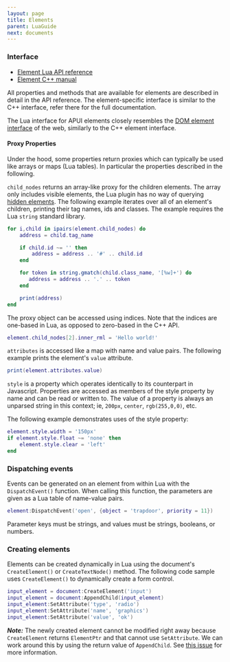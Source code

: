 ```yaml
---
layout: page
title: Elements
parent: LuaGuide
next: documents
---
```


### Interface

- [Element Lua API reference](api_reference.html#Element)
- [Element C++ manual](../cpp_manual/elements.html)

All properties and methods that are available for elements are described in detail in the API reference. The element-specific interface is similar to the C++ interface, refer there for the full documentation.

The Lua interface for APUI elements closely resembles the [DOM element interface](https://developer.mozilla.org/en-US/docs/Web/API/element) of the web, similarly to the C++ element interface.

#### Proxy Properties

Under the hood, some properties return proxies which can typically be used like arrays or maps (Lua tables). In particular the properties described in the following.

`child_nodes` returns an array-like proxy for the children elements. The array only includes visible elements, the Lua plugin has no way of querying [hidden elements](../cpp_manual/hidden_elements.html). The following example iterates over all of an element's children, printing their tag names, ids and classes. The example requires the Lua `string` standard library.

```lua
for i,child in ipairs(element.child_nodes) do
	address = child.tag_name

	if child.id ~= '' then
		address = address .. '#' .. child.id
	end

	for token in string.gmatch(child.class_name, '[%w]+') do
	   address = address .. '.' .. token
	end

	print(address)
end
```

The proxy object can be accessed using indices. Note that the indices are one-based in Lua, as opposed to zero-based in the C++ API.

```lua
element.child_nodes[2].inner_rml = 'Hello world!'
```

`attributes` is accessed like a map with name and value pairs. The following example prints the element's `value` attribute.

```lua
print(element.attributes.value)
```

`style` is a property which operates identically to its counterpart in Javascript. Properties are accessed as members of the style property by name and can be read or written to. The value of a property is always an unparsed string in this context; ie, `200px`, `center`, `rgb(255,0,0)`, etc.

The following example demonstrates uses of the style property:

```lua
element.style.width = '150px'
if element.style.float ~= 'none' then
	element.style.clear = 'left'
end
```

### Dispatching events

Events can be generated on an element from within Lua with the `DispatchEvent()` function. When calling this function, the parameters are given as a Lua table of name-value pairs.

```lua
element:DispatchEvent('open', {object = 'trapdoor', priority = 11})
```

Parameter keys must be strings, and values must be strings, booleans, or numbers.

### Creating elements

Elements can be created dynamically in Lua using the document's `CreateElement()` or `CreateTextNode()` method. The following code sample uses `CreateElement()` to dynamically create a form control.

```lua
input_element = document:CreateElement('input')
input_element = document:AppendChild(input_element)
input_element:SetAttribute('type', 'radio')
input_element:SetAttribute('name', 'graphics')
input_element:SetAttribute('value', 'ok')
```
***Note:*** The newly created element cannot be modified right away because `CreateElement` returns `ElementPtr` and that cannot use `SetAttribute`. We can work around this by using the return value of `AppendChild`. See [this issue](https://github.com/mikke89/APUI/issues/390) for more information.
